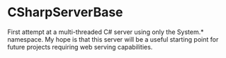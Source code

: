 # CSharpServerBase
First attempt at a multi-threaded C# server using only the System.* namespace.
My hope is that this server will be a useful starting point for future projects requiring web serving capabilities.